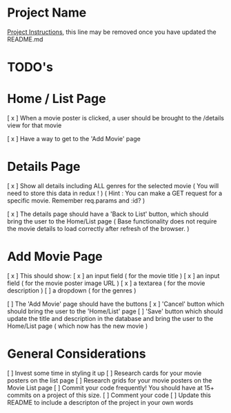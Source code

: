 # Project Name

[Project Instructions](./INSTRUCTIONS.md), this line may be removed once you have updated the README.md

TODO's
===

# Home / List Page

[ x ] When a movie poster is clicked, a user should be brought to the /details view for that movie

[ x ] Have a way to get to the 'Add Movie' page

# Details Page 

[ x ] Show all details including ALL genres for the selected movie
    ( You will need to store this data in redux ! )
    ( Hint : You can make a GET request for a specific movie. Remember req.params and :id? )

[ x ]  The details page should have a 'Back to List' button, which should bring the user to 
    the Home/List page 
    ( Base functionality does not require the movie details to load correctly after refresh of the browser. )

# Add Movie Page

[ x ] This should show:
    [ x ] an input field ( for the movie title )
    [ x ] an input field ( for the movie poster image URL )
    [ x ] a textarea ( for the movie description )
    [ ] a dropdown ( for the genres )

[ ] The 'Add Movie' page should have the buttons
    [ x ] 'Cancel' button which should bring the user to the 'Home/List' page
    [ ] 'Save' button which should update the title and description in the database
        and bring the user to the Home/List page ( which now has the new movie )

 # General Considerations 

 [ ] Invest some time in styling it up
    [ ] Research cards for your movie posters on the list page
    [ ] Research grids for your movie posters on the Movie List page
[ ] Commit your code frequently! You should have at 15+ commits on a project of this size.
[ ] Comment your code
[ ] Update this README to include a descripton of the project in your own words